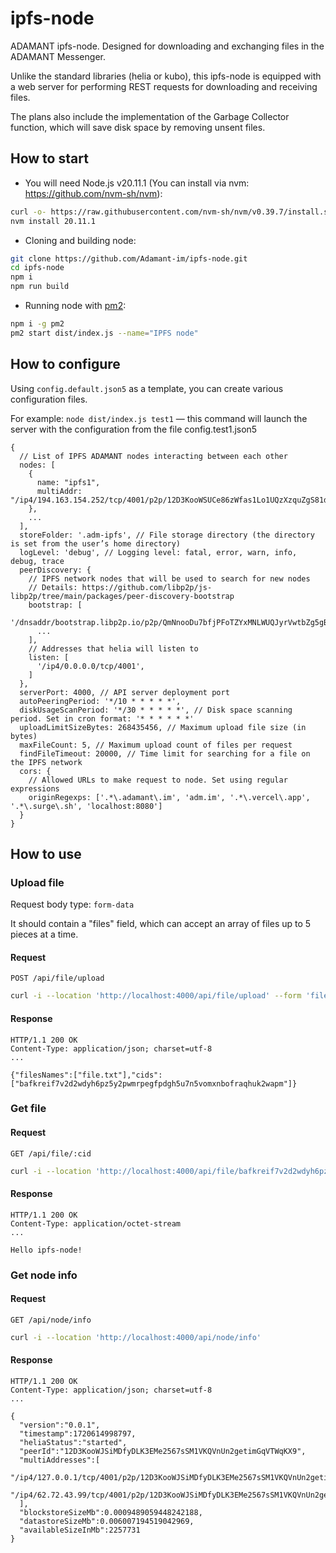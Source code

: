 # ipfs-node
ADAMANT ipfs-node. Designed for downloading and exchanging files in the ADAMANT Messenger. 

Unlike the standard libraries (helia or kubo), this ipfs-node is equipped with a web server for performing REST requests for downloading and receiving files.

The plans also include the implementation of the Garbage Collector function, which will save disk space by removing unsent files.

## How to start
- You will need Node.js v20.11.1 (You can install via nvm: https://github.com/nvm-sh/nvm):
```bash
curl -o- https://raw.githubusercontent.com/nvm-sh/nvm/v0.39.7/install.sh | bash
nvm install 20.11.1
```
- Cloning and building node:
```bash
git clone https://github.com/Adamant-im/ipfs-node.git
cd ipfs-node 
npm i
npm run build
```
- Running node with [pm2](https://github.com/Unitech/pm2):
```bash
npm i -g pm2
pm2 start dist/index.js --name="IPFS node"
```


## How to configure
Using `config.default.json5` as a template, you can create various configuration files. 

For example:
`node dist/index.js test1` — this command will launch the server with the configuration from the file config.test1.json5

```jsonc
{
  // List of IPFS ADAMANT nodes interacting between each other
  nodes: [
    {
      name: "ipfs1",
      multiAddr: "/ip4/194.163.154.252/tcp/4001/p2p/12D3KooWSUCe86zWfas1Lo1UQzXzquZgS81d1DpPPYAuTNjSyniq"
    },
    ...
  ],
  storeFolder: '.adm-ipfs', // File storage directory (the directory is set from the user’s home directory)
  logLevel: 'debug', // Logging level: fatal, error, warn, info, debug, trace
  peerDiscovery: {
    // IPFS network nodes that will be used to search for new nodes
    // Details: https://github.com/libp2p/js-libp2p/tree/main/packages/peer-discovery-bootstrap
    bootstrap: [
      '/dnsaddr/bootstrap.libp2p.io/p2p/QmNnooDu7bfjPFoTZYxMNLWUQJyrVwtbZg5gBMjTezGAJN',
      ...
    ],
    // Addresses that helia will listen to
    listen: [
      '/ip4/0.0.0.0/tcp/4001',
    ]
  },
  serverPort: 4000, // API server deployment port
  autoPeeringPeriod: '*/10 * * * * *', 
  diskUsageScanPeriod: '*/30 * * * * *', // Disk space scanning period. Set in cron format: '* * * * * *'
  uploadLimitSizeBytes: 268435456, // Maximum upload file size (in bytes)
  maxFileCount: 5, // Maximum upload count of files per request
  findFileTimeout: 20000, // Time limit for searching for a file on the IPFS network 
  cors: {
    // Allowed URLs to make request to node. Set using regular expressions 
    originRegexps: ['.*\.adamant\.im', 'adm.im', '.*\.vercel\.app', '.*\.surge\.sh', 'localhost:8080']
  }
}
```

## How to use

### Upload file
Request body type: `form-data`

It should contain a "files" field, which can accept an array of files up to 5 pieces at a time.

#### Request
```POST /api/file/upload```
```bash
curl -i --location 'http://localhost:4000/api/file/upload' --form 'files=@"file.txt"'
```

#### Response
```
HTTP/1.1 200 OK
Content-Type: application/json; charset=utf-8
...

{"filesNames":["file.txt"],"cids":["bafkreif7v2d2wdyh6pz5y2pwmrpegfpdgh5u7n5vomxnbofraqhuk2wapm"]}
```

### Get file

#### Request
```GET /api/file/:cid```
```bash
curl -i --location 'http://localhost:4000/api/file/bafkreif7v2d2wdyh6pz5y2pwmrpegfpdgh5u7n5vomxnbofraqhuk2wapm'
```

#### Response
```
HTTP/1.1 200 OK
Content-Type: application/octet-stream
...

Hello ipfs-node!
```

### Get node info

#### Request
```GET /api/node/info```
```bash
curl -i --location 'http://localhost:4000/api/node/info'
```

#### Response
```
HTTP/1.1 200 OK
Content-Type: application/json; charset=utf-8
...

{
  "version":"0.0.1",
  "timestamp":1720614998797,
  "heliaStatus":"started",
  "peerId":"12D3KooWJSiMDfyDLK3EMe2567sSM1VKQVnUn2getimGqVTWqKX9",
  "multiAddresses":[
    "/ip4/127.0.0.1/tcp/4001/p2p/12D3KooWJSiMDfyDLK3EMe2567sSM1VKQVnUn2getimGqVTWqKX9",
    "/ip4/62.72.43.99/tcp/4001/p2p/12D3KooWJSiMDfyDLK3EMe2567sSM1VKQVnUn2getimGqVTWqKX9"
  ],
  "blockstoreSizeMb":0.0009489059448242188,
  "datastoreSizeMb":0.006007194519042969,
  "availableSizeInMb":2257731
}
```
